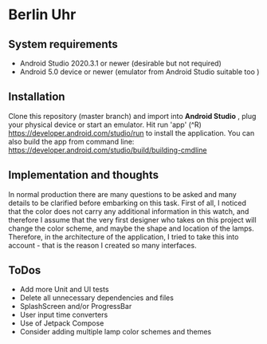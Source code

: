 # Berlin Uhr

## System requirements
- Android Studio 2020.3.1 or newer (desirable but not required)
- Android 5.0 device or newer (emulator from Android Studio suitable too )

## Installation
Clone this repository (master branch) and import into **Android Studio** , plug your physical device or start an emulator. 
Hit run 'app' (^R) https://developer.android.com/studio/run to install the application.
You can also build the app from command line: https://developer.android.com/studio/build/building-cmdline

## Implementation and thoughts
In normal production there are many questions to be asked and many details to be clarified before embarking on this task. 
First of all, I noticed that the color does not carry any additional information in this watch, 
and therefore I assume that the very first designer who takes on this project will change the color scheme, 
and maybe the shape and location of the lamps. Therefore, in the architecture of the application, I tried to take this into account - that 
is the reason I created so many interfaces.

## ToDos
- Add more Unit and UI tests 
- Delete all unnecessary dependencies and files
- SplashScreen and/or ProgressBar
- User input time converters
- Use of Jetpack Compose
- Consider adding multiple lamp color schemes and themes
